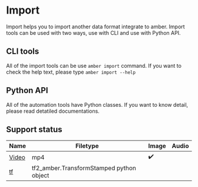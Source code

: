 # Import

Import helps you to import another data format integrate to amber.
Import tools can be used with two ways, use with CLI and use with Python API.

## CLI tools

All of the import tools can be use `amber import` command.
If you want to check the help text, please type `amber import --help`

## Python API

All of the automation tools have Python classes.
If you want to know detail, please read detatiled documentations.

## Support status

| Name              | Filetype                                 | Image              | Audio |
|-------------------|------------------------------------------|--------------------|-------|
| [Video](../video) | mp4                                      | :heavy_check_mark: |       |
| [tf](../tf)       | tf2_amber.TransformStamped python object |                    |       |
